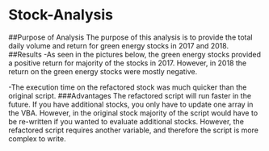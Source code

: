 # Stock-Analysis
##Purpose of Analysis
The purpose of this analysis is to provide the total daily volume and return for green energy stocks in 2017 and 2018.
##Results
 -As seen in the pictures below, the green energy stocks provided a positive return for majority of the stocks in 2017. However, in 2018 the return on the green energy stocks were mostly negative. 
 
 -The execution time on the refactored stock was much quicker than the original script.
###Advantages
 The refactored script will run faster in the future. If you have additional stocks, you only have to update one array in the VBA. However, in the original stock majority of the script would have to be re-written if you wanted to evaluate additional stocks. 
 However, the refactored script requires another variable, and therefore the script is more complex to write. 
